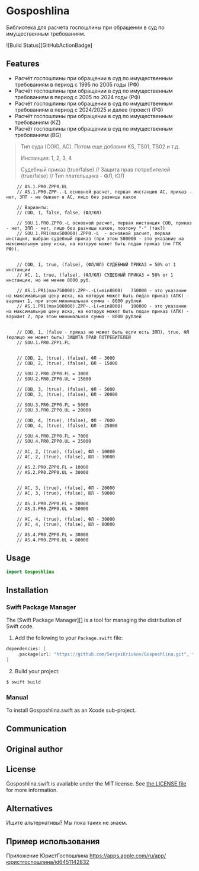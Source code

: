 # Gosposhlina 

Библиотека для расчета госпошлины при обращении в суд по имущественным требованиям. 
 
![Build Status][GitHubActionBadge]

## Features

 - Расчёт госпошлины при обращении в суд по имущественным требованиям в период с 1995 по 2005 годы (РФ)
 - Расчёт госпошлины при обращении в суд по имущественным требованиям в период с 2005 по 2024 годы (РФ)
 - Расчёт госпошлины при обращении в суд по имущественным требованиям в период с 2024/2025 и далее (проект) (РФ)
 - Расчёт госпошлины при обращении в суд по имущественным требованиям (KZ)
 - Расчёт госпошлины при обращении в суд по имущественным требованиям (BG)

> Тип суда (СОЮ, АС). Потом еще добавим KS, TS01, TS02 и т.д.
> 
> Инстанция: 1, 2, 3, 4
> 
> Судебный приказ (true/false)
        // Защита прав потребителей (true/false)
        // Тип плательщика - ФЛ, ЮЛ
        
        
        // AS.1.PR0.ZPP0.UL
        // AS.1.PR0.ZPP-.-L основной расчет, первая инстанция АС, приказ - нет, ЗПП - не бывает в АС, лицо без разницы какое
           
        // Варианты:
        // СОЮ, 1, false, false, (ФЛ/ЮЛ)
        
        // SOU.1.PR0.ZPP0.-L основной расчет, первая инстанция СОЮ, приказ - нет, ЗПП - нет, лицо без разницы какое, поэтому "-" (так?)
        // SOU.1.PR1(max500000).ZPP0.-L  - основной расчет, первая инстация, выбран судебный приказ (при этом 500000 - это указание на максимальную цену иска, на которую может быть подан приказ (по ГПК РФ)),
 
        
        // СОЮ, 1, true, (false), (ФЛ/ЮЛ) СУДЕБНЫЙ ПРИКАЗ = 50% от 1 инстанции
        // АС, 1, true, (false), (ФЛ/ЮЛ) СУДЕБНЫЙ ПРИКАЗ = 50% от 1 инстанции, но не менее 8000 руб.
        
        // AS.1.PR1(max750000).ZPP-.-L(=min8000)   750000 - это указание на максимальную цену иска, на которую может быть подан приказ (АПК) - вариант 1, при этом минимальная сумма - 8000 рублей
        // AS.1.PR1(max100000).ZPP-.-L(=min8000)   100000 - это указание на максимальную цену иска, на которую может быть подан приказ (АПК) - вариант 2, при этом минимальная сумма - 8000 рублей
    
        
        // СОЮ, 1, (false - приказ не может быть если есть ЗПП), true, ФЛ (юрлицо не может быть) ЗАЩИТА ПРАВ ПОТРЕБИТЕЛЕЙ
        // SOU.1.PR0.ZPP1.FL
        
        
        // СОЮ, 2, (true), (false), ФЛ - 3000
        // СОЮ, 2, (true), (false), ЮЛ - 15000
        
        // SOU.2.PR0.ZPP0.FL = 3000
        // SOU.2.PR0.ZPP0.UL = 15000
        
        // СОЮ, 3, (true), (false), ФЛ - 5000
        // СОЮ, 3, (true), (false), ЮЛ - 20000
        
        // SOU.3.PR0.ZPP0.FL = 5000
        // SOU.3.PR0.ZPP0.UL = 20000
        
        // СОЮ, 4, (true), (false), ФЛ - 7000
        // СОЮ, 4, (true), (false), ЮЛ - 25000
        
        // SOU.4.PR0.ZPP0.FL = 7000
        // SOU.4.PR0.ZPP0.UL = 25000
        
        // АС, 2, (true), (false), ФЛ - 10000
        // АС, 2, (true), (false), ЮЛ - 30000
        
        // AS.2.PR0.ZPP0.FL = 10000
        // AS.2.PR0.ZPP0.UL = 30000
        
        
        // АС, 3, (true), (false), ФЛ - 20000
        // АС, 3, (true), (false), ЮЛ - 50000
        
        // AS.3.PR0.ZPP0.FL = 20000
        // AS.3.PR0.ZPP0.UL = 50000
        
        // АС, 4, (true), (false), ФЛ - 30000
        // АС, 4, (true), (false), ЮЛ - 80000
        
        // AS.4.PR0.ZPP0.FL = 30000
        // AS.4.PR0.ZPP0.UL = 80000

## Usage

```swift
import Gosposhlina

```

## Installation

### Swift Package Manager

The [Swift Package Manager][] is a tool for managing the distribution of
Swift code.


1. Add the following to your `Package.swift` file:

  ```swift
  dependencies: [
      .package(url: "https://github.com/SergeiKriukov/Gosposhlina.git", from: "0.15.3")
  ]
  ```

2. Build your project:

  ```sh
  $ swift build
  ```

### Manual

To install Gosposhlina.swift as an Xcode sub-project.

## Communication


## Original author


## License

Gosposhlina.swift is available under the MIT license. See [the LICENSE
file](./LICENSE.txt) for more information.

## Alternatives

Ищите альтернативы? Мы пока таких не знаем.

## Пример использования

Приложение ЮристГоспошлина
https://apps.apple.com/ru/app/юристгоспошлина/id6451142832
   

